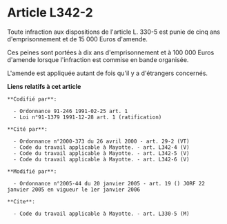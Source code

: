 # Article L342-2

Toute infraction aux dispositions de l'article L. 330-5 est punie de cinq ans d'emprisonnement et de 15 000 Euros d'amende.

Ces peines sont portées à dix ans d'emprisonnement et à 100 000 Euros d'amende lorsque l'infraction est commise en bande
organisée.

L'amende est appliquée autant de fois qu'il y a d'étrangers concernés.

**Liens relatifs à cet article**

	**Codifié par**:

	  - Ordonnance 91-246 1991-02-25 art. 1
	  - Loi n°91-1379 1991-12-28 art. 1 (ratification)

	**Cité par**:

	  - Ordonnance n°2000-373 du 26 avril 2000 - art. 29-2 (VT)
	  - Code du travail applicable à Mayotte. - art. L342-4 (V)
	  - Code du travail applicable à Mayotte. - art. L342-5 (V)
	  - Code du travail applicable à Mayotte. - art. L342-6 (V)

	**Modifié par**:

	  - Ordonnance n°2005-44 du 20 janvier 2005 - art. 19 () JORF 22 janvier 2005 en vigueur le 1er janvier 2006

	**Cite**:

	  - Code du travail applicable à Mayotte. - art. L330-5 (M)
